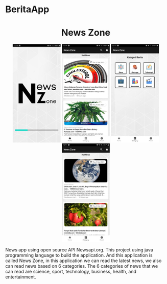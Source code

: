 # BeritaApp

<h1 align="center">News Zone </h1>
<p align="center"><img src="https://github.com/LettyLatifah/BeritaApp/blob/master/app/preview1.jpg" width="150px"> <img src="https://github.com/LettyLatifah/BeritaApp/blob/master/app/preview2.jpg" width="150px"> <img src="https://github.com/LettyLatifah/BeritaApp/blob/master/app/preview3.jpg" width="150px"> <img src="https://github.com/LettyLatifah/BeritaApp/blob/master/app/preview4.jpg" width="150px"> </p>



News app using open source API Newsapi.org. This project using java programming language to build the application. And this application is called News Zone, in this application we can read the latest news, we also can read news based on 6 categories. The 6 categories of news that we can read are science, sport, technology, business, health, and entertainment. 




